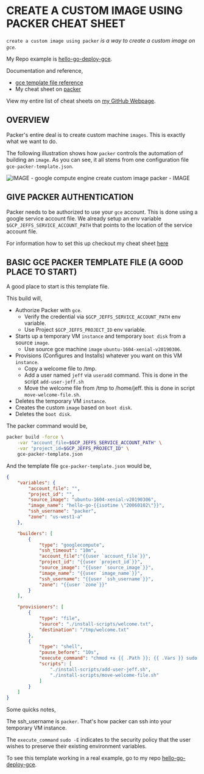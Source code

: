 # CREATE A CUSTOM IMAGE USING PACKER CHEAT SHEET

`create a custom image using packer` _is a way
to create a custom image on `gce`._

My Repo example is [hello-go-deploy-gce](https://github.com/JeffDeCola/hello-go-deploy-gce).

Documentation and reference,

* [gce template file reference](https://www.packer.io/docs/builders/googlecompute.html)
* My cheat sheet on
  [packer](https://github.com/JeffDeCola/my-cheat-sheets/tree/master/software/operations-tools/orchestration/builds-deployment-containers/packer-cheat-sheet)

View my entire list of cheat sheets on
[my GitHub Webpage](https://jeffdecola.github.io/my-cheat-sheets/).

## OVERVIEW

Packer's entire deal is to create custom machine `images`.
This is exactly what we want to do.

The following illustration shows how `packer` controls the automation of
building an `image`.  As you can see, it all stems from one
configuration file `gce-packer-template.json`.

![IMAGE -  google compute engine create custom image packer - IMAGE](../../../../../../docs/pics/gce-create-custom-image-packer.jpg)

## GIVE PACKER AUTHENTICATION

Packer needs to be authorized to use your `gce` account.
This is done using a google service account file. We already setup an env
variable `$GCP_JEFFS_SERVICE_ACCOUNT_PATH` that points to the
location of the service account file.

For information how to set this up checkout my cheat sheet
[here](https://github.com/JeffDeCola/my-cheat-sheets/tree/master/software/service-architectures/infrastructure-as-a-service/cloud-services/google-cloud-platform-cheat-sheet#create-a-service-account-key)

## BASIC GCE PACKER TEMPLATE FILE (A GOOD PLACE TO START)

A good place to start is this template file.

This build will,

* Authorize Packer with `gce`.
  * Verify the credential via `$GCP_JEFFS_SERVICE_ACCOUNT_PATH` env variable.
  * Use Project `$GCP_JEFFS_PROJECT_ID` env variable.
* Starts up a temporary VM `instance`  and temporary `boot disk`
  from a source `image`.
  * Use source gce machine `image` `ubuntu-1604-xenial-v20190306`.
* Provisions (Configures and Installs) whatever you want on
  this VM `instance`.
  * Copy a welcome file to /tmp.
  * Add a user named `jeff` via `useradd` command.
    This is done in the script `add-user-jeff.sh`
  * Move the welcome file from /tmp to /home/jeff.
    this is done in script `move-welcome-file.sh`.
* Deletes the temporary VM `instance`.
* Creates the custom `image` based on `boot disk`.
* Deletes the `boot disk`.

The packer command would be,

```bash
packer build -force \
    -var "account_file=$GCP_JEFFS_SERVICE_ACCOUNT_PATH" \
    -var "project_id=$GCP_JEFFS_PROJECT_ID" \
    gce-packer-template.json
```

And the template file `gce-packer-template.json` would be,

```json
{
    "variables": {
        "account_file": "",
        "project_id": "",
        "source_image": "ubuntu-1604-xenial-v20190306",
        "image_name": "hello-go-{{isotime \"20060102\"}}",
        "ssh_username": "packer",
        "zone": "us-west1-a"
    },

    "builders": [
        {
            "type": "googlecompute",
            "ssh_timeout": "10m",
            "account_file":"{{user `account_file`}}",
            "project_id": "{{user `project_id`}}",
            "source_image": "{{user `source_image`}}",
            "image_name": "{{user `image_name`}}",
            "ssh_username": "{{user `ssh_username`}}",
            "zone": "{{user `zone`}}"
        }
    ],

    "provisioners": [
        {
            "type": "file",
            "source": "./install-scripts/welcome.txt",
            "destination": "/tmp/welcome.txt"
        },
        {
            "type": "shell",
            "pause_before": "10s",
            "execute_command": "chmod +x {{ .Path }}; {{ .Vars }} sudo -E {{ .Path }}",
            "scripts": [
                "./install-scripts/add-user-jeff.sh",
                "./install-scripts/move-welcome-file.sh"
            ]
        }
    ]
}
```

Some quicks notes,

The ssh_username is `packer`.  That's how packer can ssh
into your temporary VM instance.

The `execute_command` `sudo -E` indicates to the security
policy that the user wishes to preserve their existing
environment variables.

To see this template working in a real example, go to my repo
[hello-go-deploy-gce](https://github.com/JeffDeCola/hello-go-deploy-gce).
